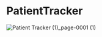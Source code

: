 # PatientTracker
![Patient Tracker (1)_page-0001 (1)](https://user-images.githubusercontent.com/110901093/233143294-66ae8be0-f658-4092-ba65-3870e1ed383f.jpg)
